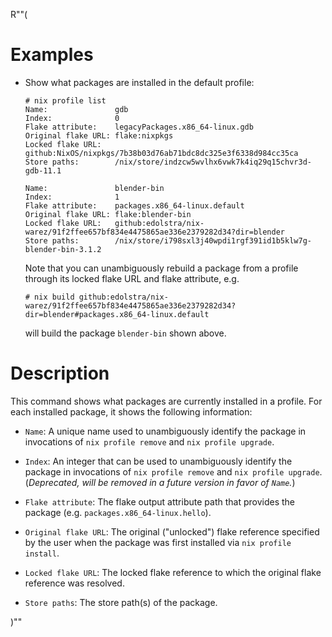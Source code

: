 R""(

# Examples

* Show what packages are installed in the default profile:

  ```console
  # nix profile list
  Name:               gdb
  Index:              0
  Flake attribute:    legacyPackages.x86_64-linux.gdb
  Original flake URL: flake:nixpkgs
  Locked flake URL:   github:NixOS/nixpkgs/7b38b03d76ab71bdc8dc325e3f6338d984cc35ca
  Store paths:        /nix/store/indzcw5wvlhx6vwk7k4iq29q15chvr3d-gdb-11.1

  Name:               blender-bin
  Index:              1
  Flake attribute:    packages.x86_64-linux.default
  Original flake URL: flake:blender-bin
  Locked flake URL:   github:edolstra/nix-warez/91f2ffee657bf834e4475865ae336e2379282d34?dir=blender
  Store paths:        /nix/store/i798sxl3j40wpdi1rgf391id1b5klw7g-blender-bin-3.1.2
  ```

  Note that you can unambiguously rebuild a package from a profile
  through its locked flake URL and flake attribute, e.g.

  ```console
  # nix build github:edolstra/nix-warez/91f2ffee657bf834e4475865ae336e2379282d34?dir=blender#packages.x86_64-linux.default
  ```

  will build the package `blender-bin` shown above.

# Description

This command shows what packages are currently installed in a
profile. For each installed package, it shows the following
information:

* `Name`: A unique name used to unambiguously identify the
  package in invocations of `nix profile remove` and `nix profile
  upgrade`.

* `Index`: An integer that can be used to unambiguously identify the
  package in invocations of `nix profile remove` and `nix profile upgrade`.
  (*Deprecated, will be removed in a future version in favor of `Name`.*)

* `Flake attribute`: The flake output attribute path that provides the
  package (e.g. `packages.x86_64-linux.hello`).

* `Original flake URL`: The original ("unlocked") flake reference
  specified by the user when the package was first installed via `nix
  profile install`.

* `Locked flake URL`: The locked flake reference to which the original
  flake reference was resolved.

* `Store paths`: The store path(s) of the package.

)""
